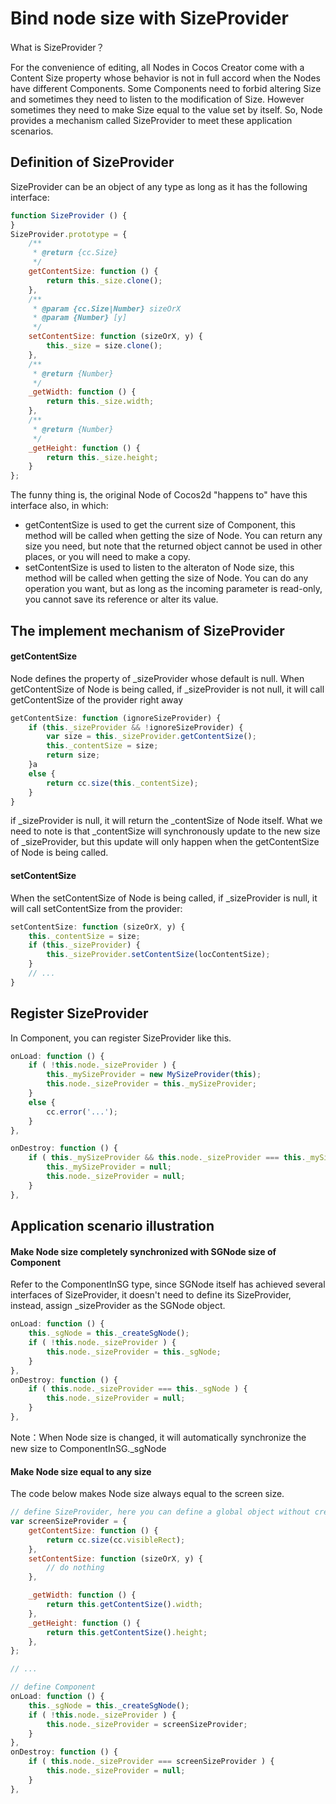 # Bind node size with SizeProvider


What is SizeProvider？

For the convenience of editing, all Nodes in Cocos Creator come with a Content Size property whose behavior is not in full accord when the Nodes have different Components. Some Components need to forbid altering Size and sometimes they need to listen to the modification of Size. However sometimes they need to make Size equal to the value set by itself. So, Node provides a mechanism called SizeProvider to meet these application scenarios.

## Definition of SizeProvider

SizeProvider can be an object of any type as long as it has the following interface:

```js
function SizeProvider () {
}
SizeProvider.prototype = {
    /**
     * @return {cc.Size}
     */
    getContentSize: function () {
        return this._size.clone();
    },
    /**
     * @param {cc.Size|Number} sizeOrX
     * @param {Number} [y]
     */
    setContentSize: function (sizeOrX, y) {
        this._size = size.clone();
    },
    /**
     * @return {Number}
     */
    _getWidth: function () {
        return this._size.width;
    },
    /**
     * @return {Number}
     */
    _getHeight: function () {
        return this._size.height;
    }
};
```

The funny thing is, the original Node of Cocos2d "happens to" have this interface also, in which:
- getContentSize is used to get the current size of Component, this method will be called when getting the size of Node.
    You can return any size you need, but note that the returned object cannot be used in other places, or you will need to make a copy.
- setContentSize is used to listen to the alteraton of Node size, this method will be called when getting the size of Node.
    You can do any operation you want, but as long as the incoming parameter is read-only, you cannot save its reference or alter its value.

## The implement mechanism of SizeProvider 

#### getContentSize

Node defines the property of _sizeProvider whose default is null. When getContentSize of Node is being called, if _sizeProvider is not null, it will call getContentSize of the provider right away

```js
getContentSize: function (ignoreSizeProvider) {
    if (this._sizeProvider && !ignoreSizeProvider) {
        var size = this._sizeProvider.getContentSize();
        this._contentSize = size;
        return size;
    }a
    else {
        return cc.size(this._contentSize);
    }
}
```

if _sizeProvider is null, it will return the _contentSize of Node itself. What we need to note is that _contentSize will synchronously update to the new size of _sizeProvider, but this update will only happen when the getContentSize of Node is being called.

#### setContentSize

When the setContentSize of Node is being called, if _sizeProvider is null, it will call setContentSize from the provider:

```js
setContentSize: function (sizeOrX, y) {
    this._contentSize = size;
    if (this._sizeProvider) {
        this._sizeProvider.setContentSize(locContentSize);
    }
    // ...
}
```

## Register SizeProvider

In Component, you can register SizeProvider like this.
 
```js
onLoad: function () {
    if ( !this.node._sizeProvider ) {
        this._mySizeProvider = new MySizeProvider(this);
        this.node._sizeProvider = this._mySizeProvider;
    }
    else {
        cc.error('...');
    }
},

onDestroy: function () {
    if ( this._mySizeProvider && this.node._sizeProvider === this._mySizeProvider ) {
        this._mySizeProvider = null;
        this.node._sizeProvider = null;
    }
},
```

## Application scenario illustration

#### Make Node size completely synchronized with SGNode size of Component

Refer to the ComponentInSG type, since SGNode itself has achieved several interfaces of SizeProvider, it doesn't need to define its SizeProvider, instead, assign _sizeProvider as the SGNode object.

```js
onLoad: function () {
    this._sgNode = this._createSgNode();
    if ( !this.node._sizeProvider ) {
        this.node._sizeProvider = this._sgNode;
    }
},
onDestroy: function () {
    if ( this.node._sizeProvider === this._sgNode ) {
        this.node._sizeProvider = null;
    }
},
```

Note：When Node size is changed, it will automatically synchronize the new size to ComponentInSG._sgNode

#### Make Node size equal to any size

The code below makes Node size always equal to the screen size.

```js
// define SizeProvider, here you can define a global object without creating an object example
var screenSizeProvider = {
    getContentSize: function () {
        return cc.size(cc.visibleRect);
    },
    setContentSize: function (sizeOrX, y) {
        // do nothing
    },

    _getWidth: function () {
        return this.getContentSize().width;
    },
    _getHeight: function () {
        return this.getContentSize().height;
    },
};

// ...

// define Component
onLoad: function () {
    this._sgNode = this._createSgNode();
    if ( !this.node._sizeProvider ) {
        this.node._sizeProvider = screenSizeProvider;
    }
},
onDestroy: function () {
    if ( this.node._sizeProvider === screenSizeProvider ) {
        this.node._sizeProvider = null;
    }
},
```
